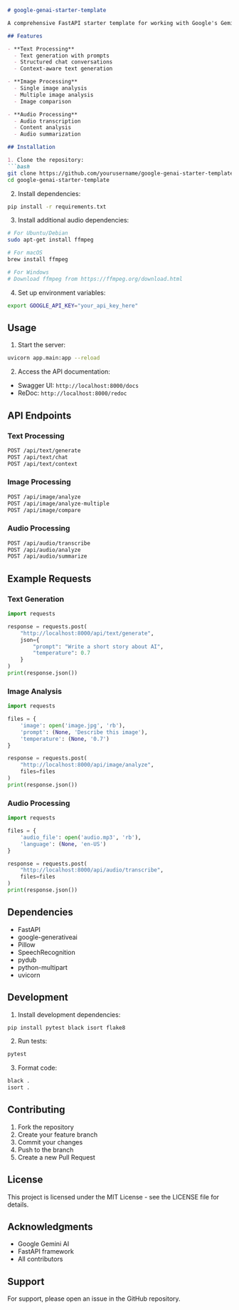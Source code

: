 ```markdown
# google-genai-starter-template

A comprehensive FastAPI starter template for working with Google's Gemini AI models, supporting text, image, and audio processing.

## Features

- **Text Processing**
  - Text generation with prompts
  - Structured chat conversations
  - Context-aware text generation

- **Image Processing**
  - Single image analysis
  - Multiple image analysis
  - Image comparison

- **Audio Processing**
  - Audio transcription
  - Content analysis
  - Audio summarization

## Installation

1. Clone the repository:
```bash
git clone https://github.com/yourusername/google-genai-starter-template.git
cd google-genai-starter-template
```

2. Install dependencies:
```bash
pip install -r requirements.txt
```

3. Install additional audio dependencies:
```bash
# For Ubuntu/Debian
sudo apt-get install ffmpeg

# For macOS
brew install ffmpeg

# For Windows
# Download ffmpeg from https://ffmpeg.org/download.html
```

4. Set up environment variables:
```bash
export GOOGLE_API_KEY="your_api_key_here"
```

## Usage

1. Start the server:
```bash
uvicorn app.main:app --reload
```

2. Access the API documentation:
- Swagger UI: `http://localhost:8000/docs`
- ReDoc: `http://localhost:8000/redoc`

## API Endpoints

### Text Processing
```bash
POST /api/text/generate
POST /api/text/chat
POST /api/text/context
```

### Image Processing
```bash
POST /api/image/analyze
POST /api/image/analyze-multiple
POST /api/image/compare
```

### Audio Processing
```bash
POST /api/audio/transcribe
POST /api/audio/analyze
POST /api/audio/summarize
```

## Example Requests

### Text Generation
```python
import requests

response = requests.post(
    "http://localhost:8000/api/text/generate",
    json={
        "prompt": "Write a short story about AI",
        "temperature": 0.7
    }
)
print(response.json())
```

### Image Analysis
```python
import requests

files = {
    'image': open('image.jpg', 'rb'),
    'prompt': (None, 'Describe this image'),
    'temperature': (None, '0.7')
}

response = requests.post(
    "http://localhost:8000/api/image/analyze",
    files=files
)
print(response.json())
```

### Audio Processing
```python
import requests

files = {
    'audio_file': open('audio.mp3', 'rb'),
    'language': (None, 'en-US')
}

response = requests.post(
    "http://localhost:8000/api/audio/transcribe",
    files=files
)
print(response.json())
```

## Dependencies

- FastAPI
- google-generativeai
- Pillow
- SpeechRecognition
- pydub
- python-multipart
- uvicorn

## Development

1. Install development dependencies:
```bash
pip install pytest black isort flake8
```

2. Run tests:
```bash
pytest
```

3. Format code:
```bash
black .
isort .
```

## Contributing

1. Fork the repository
2. Create your feature branch
3. Commit your changes
4. Push to the branch
5. Create a new Pull Request

## License

This project is licensed under the MIT License - see the LICENSE file for details.

## Acknowledgments

- Google Gemini AI
- FastAPI framework
- All contributors

## Support

For support, please open an issue in the GitHub repository.
```
